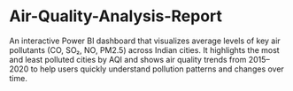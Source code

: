 # Air-Quality-Analysis-Report
An interactive Power BI dashboard that visualizes average levels of key air pollutants (CO, SO₂, NO, PM2.5) across Indian cities. It highlights the most and least polluted cities by AQI and shows air quality trends from 2015–2020 to help users quickly understand pollution patterns and changes over time.

